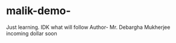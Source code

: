 # malik-demo-
Just learning. IDK what will follow
Author- Mr. Debargha Mukherjee
incoming dollar soon
